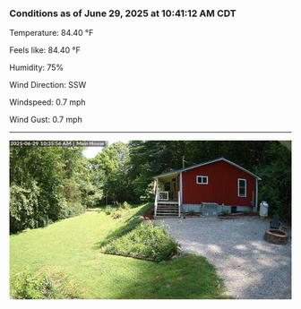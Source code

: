 ### Conditions as of June 29, 2025 at 10:41:12 AM CDT 

Temperature: 84.40 &deg;F

Feels like: 84.40 &deg;F

Humidity: 75%

Wind Direction: SSW

Windspeed: 0.7 mph

Wind Gust: 0.7 mph

---

<img src="./images/latest.jpeg"/>


